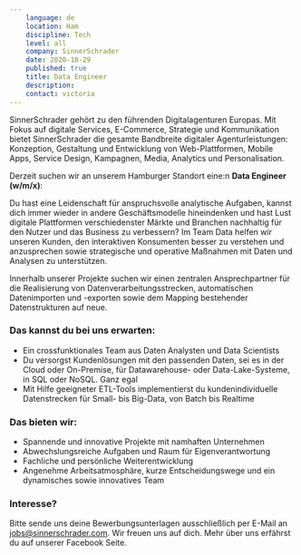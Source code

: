 ```yaml
---
    language: de
    location: Ham
    discipline: Tech
    level: all
    company: SinnerSchrader
    date: 2020-10-29
    published: true
    title: Data Engineer
    description:
    contact: victoria
---
```


SinnerSchrader gehört zu den führenden Digitalagenturen Europas. Mit Fokus auf digitale Services, E-Commerce, Strategie und Kommunikation bietet SinnerSchrader die gesamte Bandbreite digitaler Agenturleistungen: Konzeption, Gestaltung und Entwicklung von Web-Plattformen, Mobile Apps, Service Design, Kampagnen, Media, Analytics und Personalisation.

Derzeit suchen wir an unserem Hamburger Standort eine:n **Data Engineer (w/m/x)**:

Du hast eine Leidenschaft für anspruchsvolle analytische Aufgaben, kannst dich immer wieder in andere Geschäftsmodelle hineindenken und hast Lust digitale Plattformen verschiedenster Märkte und Branchen nachhaltig für den Nutzer und das Business zu verbessern? Im Team Data helfen wir unseren Kunden, den interaktiven Konsumenten besser zu verstehen und anzusprechen sowie strategische und operative Maßnahmen mit Daten und Analysen zu unterstützen.

Innerhalb unserer Projekte suchen wir einen zentralen Ansprechpartner für die Realisierung von Datenverarbeitungsstrecken, automatischen Datenimporten und -exporten sowie dem Mapping bestehender Datenstrukturen auf neue. 

### Das kannst du bei uns erwarten:
- Ein crossfunktionales Team aus Daten Analysten und Data Scientists
- Du versorgst Kundenlösungen mit den passenden Daten, sei es in der Cloud oder On-Premise, für Datawarehouse- oder Data-Lake-Systeme, in SQL oder NoSQL. Ganz egal
- Mit Hilfe geeigneter ETL-Tools implementierst du kundenindividuelle Datenstrecken für Small- bis Big-Data, von Batch bis Realtime

### Das bieten wir:
- Spannende und innovative Projekte mit namhaften Unternehmen
- Abwechslungsreiche Aufgaben und Raum für Eigenverantwortung
- Fachliche und persönliche Weiterentwicklung
- Angenehme Arbeitsatmosphäre, kurze Entscheidungswege und ein dynamisches sowie innovatives Team

### Interesse?
Bitte sende uns deine Bewerbungsunterlagen ausschließlich per E-Mail an <jobs@sinnerschrader.com>. Wir freuen uns auf dich. Mehr über uns erfährst du auf unserer Facebook Seite. 
